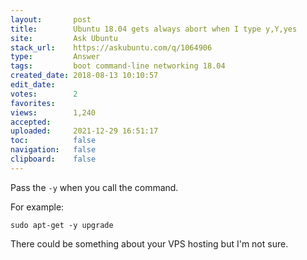 ```yaml
---
layout:       post
title:        Ubuntu 18.04 gets always abort when I type y,Y,yes
site:         Ask Ubuntu
stack_url:    https://askubuntu.com/q/1064906
type:         Answer
tags:         boot command-line networking 18.04
created_date: 2018-08-13 10:10:57
edit_date:    
votes:        2
favorites:    
views:        1,240
accepted:     
uploaded:     2021-12-29 16:51:17
toc:          false
navigation:   false
clipboard:    false
---
```


Pass the `-y` when you call the command.

For example:

``` 
sudo apt-get -y upgrade

```

There could be something about your VPS hosting but I'm not sure.
